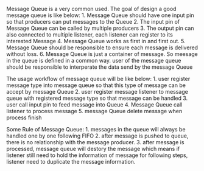 Message Queue is a very common used. The goal of design a good message queue is like below:
    1. Message Queue should have one input pin so that producers can put messages to the Queue
    2. The input pin of Message Queue can be called by multiple producers
    3. The output pin can also connected to multiple listener, each listener can register to its interested Message
    4. Message Queue works as first in and first out.
    5. Message Queue should be responsible to ensure each message is delivered without loss.
    6. Message Queue is just a container of message. So meesage in the queue is defined in a common way. user of the message queue should be responsible to interperate the data send by the message Queue

The usage workflow of message queue will be like below:
    1. user register message type into message queue so that this type of message can be accept by message Queue
    2. user register message listener to message queue with registered message type so that message can be handled
    3. user call input pin to feed message into Queue
    4. Message Queue call listener to process message
    5. message Queue delete message when process finish

Some Rule of Message Queue:
    1. messages in the queue will always be handled one by one following FIFO
    2. after message is pushed to queue, there is no relationship with the message producer. 
    3. after message is processed, message queue will destory the message which means if listener still need to hold the information of message for following steps, listener need to duplicate the message information.




